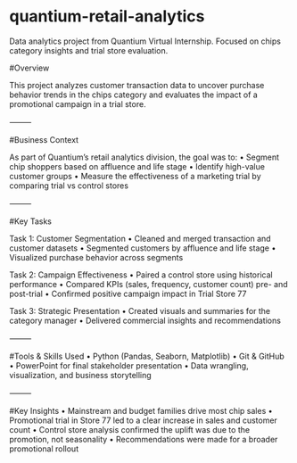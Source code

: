 # quantium-retail-analytics
Data analytics project from Quantium Virtual Internship. Focused on chips category insights and trial store evaluation.

#Overview

This project analyzes customer transaction data to uncover purchase behavior trends in the chips category and evaluates the impact of a promotional campaign in a trial store.

⸻

#Business Context

As part of Quantium’s retail analytics division, the goal was to:
	•	Segment chip shoppers based on affluence and life stage
	•	Identify high-value customer groups
	•	Measure the effectiveness of a marketing trial by comparing trial vs control stores

⸻

#Key Tasks

Task 1: Customer Segmentation
	•	Cleaned and merged transaction and customer datasets
	•	Segmented customers by affluence and life stage
	•	Visualized purchase behavior across segments

Task 2: Campaign Effectiveness
	•	Paired a control store using historical performance
	•	Compared KPIs (sales, frequency, customer count) pre- and post-trial
	•	Confirmed positive campaign impact in Trial Store 77

Task 3: Strategic Presentation
	•	Created visuals and summaries for the category manager
	•	Delivered commercial insights and recommendations

⸻

#Tools & Skills Used
	•	Python (Pandas, Seaborn, Matplotlib)
	•	Git & GitHub
	•	PowerPoint for final stakeholder presentation
	•	Data wrangling, visualization, and business storytelling

⸻

#Key Insights
	•	Mainstream and budget families drive most chip sales
	•	Promotional trial in Store 77 led to a clear increase in sales and customer count
	•	Control store analysis confirmed the uplift was due to the promotion, not seasonality
	•	Recommendations were made for a broader promotional rollout
